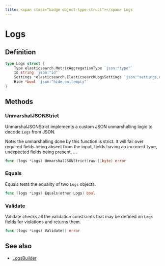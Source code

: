 ```yaml
---
title: <span class="badge object-type-struct"></span> Logs
---
```

# <span class="badge object-type-struct"></span> Logs

## Definition

```go
type Logs struct {
    Type elasticsearch.MetricAggregationType `json:"type"`
    Id string `json:"id"`
    Settings *elasticsearch.ElasticsearchLogsSettings `json:"settings,omitempty"`
    Hide *bool `json:"hide,omitempty"`
}
```
## Methods

### <span class="badge object-method"></span> UnmarshalJSONStrict

UnmarshalJSONStrict implements a custom JSON unmarshalling logic to decode `Logs` from JSON.

Note: the unmarshalling done by this function is strict. It will fail over required fields being absent from the input, fields having an incorrect type, unexpected fields being present, …

```go
func (logs *Logs) UnmarshalJSONStrict(raw []byte) error
```

### <span class="badge object-method"></span> Equals

Equals tests the equality of two `Logs` objects.

```go
func (logs *Logs) Equals(other Logs) bool
```

### <span class="badge object-method"></span> Validate

Validate checks all the validation constraints that may be defined on `Logs` fields for violations and returns them.

```go
func (logs *Logs) Validate() error
```

## See also

 * <span class="badge builder"></span> [LogsBuilder](./builder-LogsBuilder.md)
